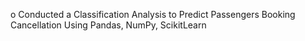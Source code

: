 o Conducted a Classification Analysis to Predict Passengers Booking Cancellation Using Pandas, NumPy, ScikitLearn

